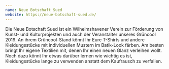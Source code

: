 ```yaml
---
name: Neue Botschaft Sued
website: https://neue-botschaft-sued.de/
---
```


Die Neue Botschaft Sued ist ein Wilhelmshavener Verein zur Förderung von Kunst- und Kulturprojekten und auch der Veranstalter unseres Grüncool 2019. An ihrem Grüncool-Stand könnt Ihr Eure T-Shirts und andere Kleidungsstücke mit individuellen Mustern im Batik-Look färben. Am besten bringt Ihr eigene Textilien mit, denen Ihr einen neuen Glanz verleihen wollt. Noch dazu könnt Ihr etwas darüber lernen wie wichtig es ist, Kleidungsstücke lange zu verwenden anstatt dem Kaufrausch zu verfallen.
